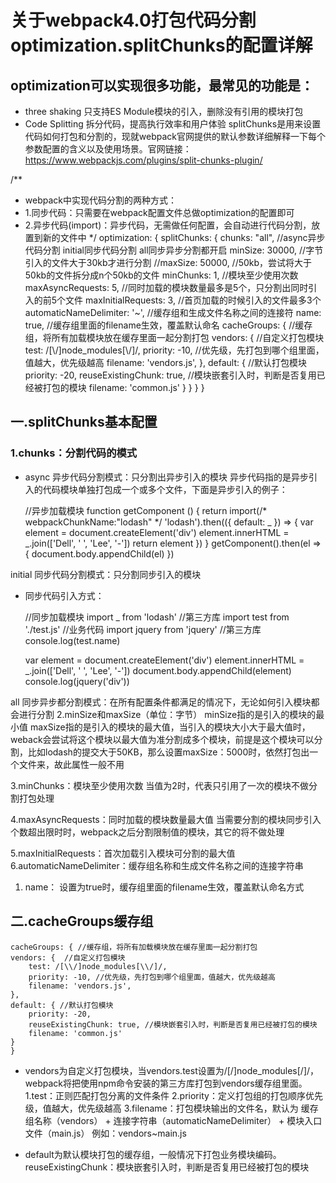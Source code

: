 # 关于webpack4.0打包代码分割optimization.splitChunks的配置详解

## optimization可以实现很多功能，最常见的功能是：

* three shaking 只支持ES Module模块的引入，删除没有引用的模块打包
* Code Splitting 拆分代码，提高执行效率和用户体验
splitChunks是用来设置代码如何打包和分割的，现就webpack官网提供的默认参数详细解释一下每个参数配置的含义以及使用场景。官网链接：https://www.webpackjs.com/plugins/split-chunks-plugin/

/**
   * webpack中实现代码分割的两种方式：
   * 1.同步代码：只需要在webpack配置文件总做optimization的配置即可
   * 2.异步代码(import)：异步代码，无需做任何配置，会自动进行代码分割，放置到新的文件中
   */
  optimization: {
    splitChunks: {
      chunks: "all",          //async异步代码分割 initial同步代码分割 all同步异步分割都开启
      minSize: 30000,         //字节 引入的文件大于30kb才进行分割
      //maxSize: 50000,         //50kb，尝试将大于50kb的文件拆分成n个50kb的文件
      minChunks: 1,           //模块至少使用次数
      maxAsyncRequests: 5,    //同时加载的模块数量最多是5个，只分割出同时引入的前5个文件
      maxInitialRequests: 3,  //首页加载的时候引入的文件最多3个
      automaticNameDelimiter: '~', //缓存组和生成文件名称之间的连接符
      name: true,                  //缓存组里面的filename生效，覆盖默认命名
      cacheGroups: { //缓存组，将所有加载模块放在缓存里面一起分割打包
        vendors: {  //自定义打包模块
          test: /[\\/]node_modules[\\/]/,
          priority: -10, //优先级，先打包到哪个组里面，值越大，优先级越高
          filename: 'vendors.js',
        },
        default: { //默认打包模块
          priority: -20,
          reuseExistingChunk: true, //模块嵌套引入时，判断是否复用已经被打包的模块
          filename: 'common.js'
        }
      }
    }
  }

## 一.splitChunks基本配置
### 1.chunks：分割代码的模式

* async 异步代码分割模式：只分割出异步引入的模块
异步代码指的是异步引入的代码模块单独打包成一个或多个文件，下面是异步引入的例子：

    //异步加载模块
    function getComponent () {
    return import(/* webpackChunkName:"lodash" */ 'lodash').then(({ default: _ }) => {
    var element = document.createElement('div')
    element.innerHTML = _.join(['Dell', ' ', 'Lee', '-'])
    return element
    })
    }
    getComponent().then(el => {
    document.body.appendChild(el)
    })

initial 同步代码分割模式：只分割同步引入的模块
* 同步代码引入方式：

    //同步加载模块
    import _ from 'lodash'  //第三方库
    import test from './test.js' //业务代码
    import jquery from 'jquery'  //第三方库
    console.log(test.name)

    var element = document.createElement('div')
    element.innerHTML = _.join(['Dell', ' ', 'Lee', '-'])
    document.body.appendChild(element)
    console.log(jquery('div'))

all 同步异步都分割模式：在所有配置条件都满足的情况下，无论如何引入模块都会进行分割
2.minSize和maxSize（单位：字节）
minSize指的是引入的模块的最小值
maxSize指的是引入的模块的最大值，当引入的模块大小大于最大值时，weback会尝试将这个模块以最大值为准分割成多个模块，前提是这个模块可以分割，比如lodash的提交大于50KB，那么设置maxSize：5000时，依然打包出一个文件来，故此属性一般不用

3.minChunks：模块至少使用次数
当值为2时，代表只引用了一次的模块不做分割打包处理

4.maxAsyncRequests：同时加载的模块数量最大值
当需要分割的模块同步引入个数超出限时时，webpack之后分割限制值的模块，其它的将不做处理

5.maxInitialRequests：首次加载引入模块可分割的最大值
6.automaticNameDelimiter：缓存组名称和生成文件名称之间的连接字符串
1. name： 设置为true时，缓存组里面的filename生效，覆盖默认命名方式

## 二.cacheGroups缓存组

    cacheGroups: { //缓存组，将所有加载模块放在缓存里面一起分割打包
    vendors: {  //自定义打包模块
        test: /[\\/]node_modules[\\/]/,
        priority: -10, //优先级，先打包到哪个组里面，值越大，优先级越高
        filename: 'vendors.js',
    },
    default: { //默认打包模块
        priority: -20,
        reuseExistingChunk: true, //模块嵌套引入时，判断是否复用已经被打包的模块
        filename: 'common.js'
    }
    }

* vendors为自定义打包模块，当vendors.test设置为/[\/]node_modules[\/]/，webpack将把使用npm命令安装的第三方库打包到vendors缓存组里面。
1.test：正则匹配打包分离的文件条件
2.priority：定义打包组的打包顺序优先级，值越大，优先级越高
3.filename：打包模块输出的文件名，默认为 缓存组名称（vendors） + 连接字符串（automaticNameDelimiter） + 模块入口文件（main.js） 例如：vendors~main.js

* default为默认模块打包的缓存组，一般情况下打包业务模块编码。
reuseExistingChunk：模块嵌套引入时，判断是否复用已经被打包的模块
